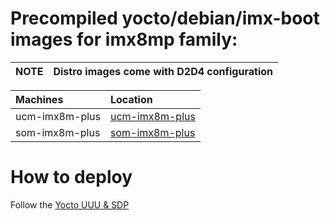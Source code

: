 # Precompiled yocto/debian/imx-boot images for imx8mp family:

|NOTE|Distro images come with D2D4 configuration
| :--- | :--- |


|Machines|Location
| :--- | :--- |
|ucm-imx8m-plus|[ucm-imx8m-plus](http://192.168.11.175/devel/yocto/kirkstone/build-imx8m-plus/tmp/deploy/images/ucm-imx8m-plus/yebian/images/)|
|som-imx8m-plus|[som-imx8m-plus](http://192.168.11.175/devel/yocto/kirkstone/build-imx8m-plus/tmp/deploy/images/om-imx8m-plus/yebian/images/)|

# How to deploy
Follow the [Yocto UUU & SDP](https://github.com/compulab-yokneam/Documentation/blob/master/etc/internal/yocto.md#sdp-boot)
